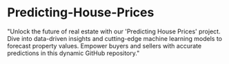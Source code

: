 # Predicting-House-Prices
"Unlock the future of real estate with our 'Predicting House Prices' project. Dive into data-driven insights and cutting-edge machine learning models to forecast property values. Empower buyers and sellers with accurate predictions in this dynamic GitHub repository."
